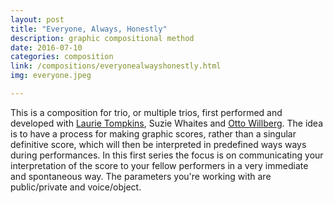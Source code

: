 ```yaml
---
layout: post
title: "Everyone, Always, Honestly"
description: graphic compositional method
date: 2016-07-10
categories: composition
link: /compositions/everyonealwayshonestly.html
img: everyone.jpeg

---
```


This is a composition for trio, or multiple trios, first performed and developed with [Laurie Tompkins](http://cargocollective.com/laurietompkins), Suzie Whaites and [Otto Willberg](http://ottowillberg.com/). The idea is to have a process for making graphic scores, rather than a singular definitive score, which will then be interpreted in predefined ways ways during performances. In this first series the focus is on communicating your interpretation of the score to your fellow performers in a very immediate and spontaneous way. The parameters you're working with are public/private and voice/object.
